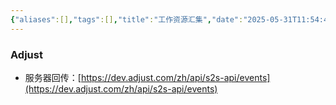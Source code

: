 ```yaml
---
{"aliases":[],"tags":[],"title":"工作资源汇集","date":"2025-05-31T11:54:42Z","date_modify":"2025-05-31T11:54:55Z","dg-publish":true,"permalink":"/300_Publish/工作资源汇集/","dgPassFrontmatter":true,"noteIcon":""}
---
```



### Adjust

- 服务器回传：[https://dev.adjust.com/zh/api/s2s-api/events](https://dev.adjust.com/zh/api/s2s-api/events)
